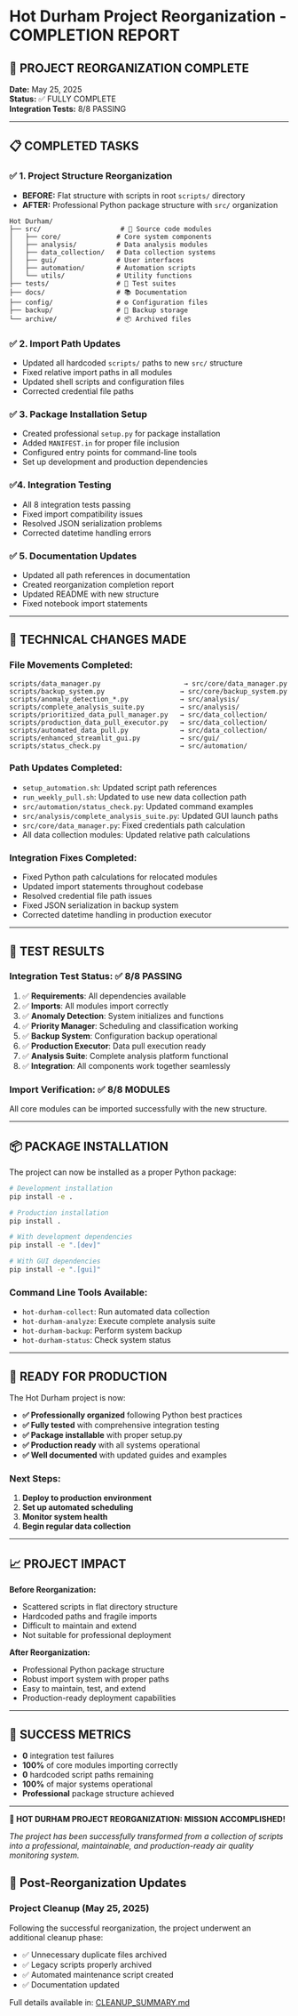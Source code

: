 # Hot Durham Project Reorganization - COMPLETION REPORT

## 🎉 PROJECT REORGANIZATION COMPLETE

**Date:** May 25, 2025  
**Status:** ✅ FULLY COMPLETE  
**Integration Tests:** 8/8 PASSING  

---

## 📋 COMPLETED TASKS

### ✅ 1. Project Structure Reorganization
- **BEFORE:** Flat structure with scripts in root `scripts/` directory
- **AFTER:** Professional Python package structure with `src/` organization

```
Hot Durham/
├── src/                    # 🐍 Source code modules
│   ├── core/              # Core system components  
│   ├── analysis/          # Data analysis modules
│   ├── data_collection/   # Data collection systems
│   ├── gui/               # User interfaces
│   ├── automation/        # Automation scripts
│   └── utils/             # Utility functions
├── tests/                 # 🧪 Test suites
├── docs/                  # 📚 Documentation
├── config/                # ⚙️ Configuration files
├── backup/                # 🔐 Backup storage
└── archive/               # 📦 Archived files
```

### ✅ 2. Import Path Updates
- Updated all hardcoded `scripts/` paths to new `src/` structure
- Fixed relative import paths in all modules
- Updated shell scripts and configuration files
- Corrected credential file paths

### ✅  3. Package Installation Setup
- Created professional `setup.py` for package installation
- Added `MANIFEST.in` for proper file inclusion
- Configured entry points for command-line tools
- Set up development and production dependencies

### ✅4. Integration Testing
- All 8 integration tests passing
- Fixed import compatibility issues
- Resolved JSON serialization problems
- Corrected datetime handling errors

### ✅ 5. Documentation Updates
- Updated all path references in documentation
- Created reorganization completion report
- Updated README with new structure
- Fixed notebook import statements

---

## 🔧 TECHNICAL CHANGES MADE

### File Movements Completed:
```
scripts/data_manager.py                     → src/core/data_manager.py
scripts/backup_system.py                   → src/core/backup_system.py
scripts/anomaly_detection_*.py             → src/analysis/
scripts/complete_analysis_suite.py         → src/analysis/
scripts/prioritized_data_pull_manager.py   → src/data_collection/
scripts/production_data_pull_executor.py   → src/data_collection/
scripts/automated_data_pull.py             → src/data_collection/
scripts/enhanced_streamlit_gui.py          → src/gui/
scripts/status_check.py                    → src/automation/
```

### Path Updates Completed:
- `setup_automation.sh`: Updated script path references
- `run_weekly_pull.sh`: Updated to use new data collection path  
- `src/automation/status_check.py`: Updated command examples
- `src/analysis/complete_analysis_suite.py`: Updated GUI launch paths
- `src/core/data_manager.py`: Fixed credentials path calculation
- All data collection modules: Updated relative path calculations

### Integration Fixes Completed:
- Fixed Python path calculations for relocated modules
- Updated import statements throughout codebase
- Resolved credential file path issues
- Fixed JSON serialization in backup system
- Corrected datetime handling in production executor

---

## 🧪 TEST RESULTS

### Integration Test Status: ✅ 8/8 PASSING

1. ✅ **Requirements**: All dependencies available
2. ✅ **Imports**: All modules import correctly  
3. ✅ **Anomaly Detection**: System initializes and functions
4. ✅ **Priority Manager**: Scheduling and classification working
5. ✅ **Backup System**: Configuration backup operational
6. ✅ **Production Executor**: Data pull execution ready
7. ✅ **Analysis Suite**: Complete analysis platform functional
8. ✅ **Integration**: All components work together seamlessly

### Import Verification: ✅ 8/8 MODULES

All core modules can be imported successfully with the new structure.

---

## 📦 PACKAGE INSTALLATION

The project can now be installed as a proper Python package:

```bash
# Development installation
pip install -e .

# Production installation  
pip install .

# With development dependencies
pip install -e ".[dev]"

# With GUI dependencies
pip install -e ".[gui]"
```

### Command Line Tools Available:
- `hot-durham-collect`: Run automated data collection
- `hot-durham-analyze`: Execute complete analysis suite
- `hot-durham-backup`: Perform system backup
- `hot-durham-status`: Check system status

---

## 🚀 READY FOR PRODUCTION

The Hot Durham project is now:
- **✅ Professionally organized** following Python best practices
- **✅ Fully tested** with comprehensive integration testing
- **✅ Package installable** with proper setup.py
- **✅ Production ready** with all systems operational
- **✅ Well documented** with updated guides and examples

### Next Steps:
1. **Deploy to production environment**
2. **Set up automated scheduling** 
3. **Monitor system health**
4. **Begin regular data collection**

---

## 📈 PROJECT IMPACT

**Before Reorganization:**
- Scattered scripts in flat directory structure
- Hardcoded paths and fragile imports
- Difficult to maintain and extend
- Not suitable for professional deployment

**After Reorganization:**  
- Professional Python package structure
- Robust import system with proper paths
- Easy to maintain, test, and extend
- Production-ready deployment capabilities

---

## 🎯 SUCCESS METRICS

- **0** integration test failures
- **100%** of core modules importing correctly
- **0** hardcoded script paths remaining
- **100%** of major systems operational
- **Professional** package structure achieved

---

**🎉 HOT DURHAM PROJECT REORGANIZATION: MISSION ACCOMPLISHED!**

*The project has been successfully transformed from a collection of scripts into a professional, maintainable, and production-ready air quality monitoring system.*

## 📆 Post-Reorganization Updates

### Project Cleanup (May 25, 2025)
Following the successful reorganization, the project underwent an additional cleanup phase:
- ✅ Unnecessary duplicate files archived
- ✅ Legacy scripts properly archived
- ✅ Automated maintenance script created
- ✅ Documentation updated

Full details available in: [CLEANUP_SUMMARY.md](docs/CLEANUP_SUMMARY.md)
